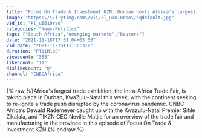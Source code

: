```yaml
---
title: "Focus On Trade & Investment KZN: Durban hosts Africa's largest trade exhibition"
image: "https:\/\/i.ytimg.com\/vi\/kl_uI010rso\/hqdefault.jpg"
vid_id: "kl_uI010rso"
categories: "News-Politics"
tags: ["South Africa","emerging markets","Reuters"]
date: "2021-11-18T17:01:04+03:00"
vid_date: "2021-11-15T11:36:31Z"
duration: "PT11M16S"
viewcount: "383"
likeCount: "11"
dislikeCount: "0"
channel: "CNBCAfrica"
---
```

{% raw %}Africa's largest trade exhibition, the Intra-Africa Trade Fair, is taking place in Durban, KwaZulu-Natal this week, with the continent seeking to re-ignite a trade push disrupted by the coronavirus pandemic. CNBC Africa’s Dewald Rademeyer caught up with the Kwazulu-Natal Premier Sihle Zikalala, and TIKZN CEO Neville Matjie for an overview of the trade fair and manufacturing in the province in this episode of Focus On Trade &amp; Investment KZN.{% endraw %}
